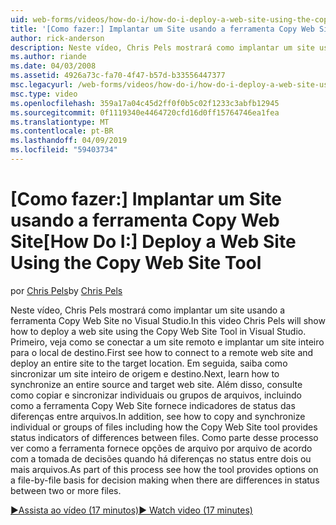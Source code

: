 ```yaml
---
uid: web-forms/videos/how-do-i/how-do-i-deploy-a-web-site-using-the-copy-web-site-tool
title: '[Como fazer:] Implantar um Site usando a ferramenta Copy Web Site | Microsoft Docs'
author: rick-anderson
description: Neste vídeo, Chris Pels mostrará como implantar um site usando a ferramenta Copy Web Site no Visual Studio. Primeiro veja como se conectar a um site remoto e...
ms.author: riande
ms.date: 04/03/2008
ms.assetid: 4926a73c-fa70-4f47-b57d-b33556447377
msc.legacyurl: /web-forms/videos/how-do-i/how-do-i-deploy-a-web-site-using-the-copy-web-site-tool
msc.type: video
ms.openlocfilehash: 359a17a04c45d2ff0f0b5c02f1233c3abfb12945
ms.sourcegitcommit: 0f1119340e4464720cfd16d0ff15764746ea1fea
ms.translationtype: MT
ms.contentlocale: pt-BR
ms.lasthandoff: 04/09/2019
ms.locfileid: "59403734"
---
```

# <a name="how-do-i-deploy-a-web-site-using-the-copy-web-site-tool"></a><span data-ttu-id="06c56-104">[Como fazer:] Implantar um Site usando a ferramenta Copy Web Site</span><span class="sxs-lookup"><span data-stu-id="06c56-104">[How Do I:] Deploy a Web Site Using the Copy Web Site Tool</span></span>

<span data-ttu-id="06c56-105">por [Chris Pels](https://twitter.com/chrispels)</span><span class="sxs-lookup"><span data-stu-id="06c56-105">by [Chris Pels](https://twitter.com/chrispels)</span></span>

<span data-ttu-id="06c56-106">Neste vídeo, Chris Pels mostrará como implantar um site usando a ferramenta Copy Web Site no Visual Studio.</span><span class="sxs-lookup"><span data-stu-id="06c56-106">In this video Chris Pels will show how to deploy a web site using the Copy Web Site Tool in Visual Studio.</span></span> <span data-ttu-id="06c56-107">Primeiro, veja como se conectar a um site remoto e implantar um site inteiro para o local de destino.</span><span class="sxs-lookup"><span data-stu-id="06c56-107">First see how to connect to a remote web site and deploy an entire site to the target location.</span></span> <span data-ttu-id="06c56-108">Em seguida, saiba como sincronizar um site inteiro de origem e destino.</span><span class="sxs-lookup"><span data-stu-id="06c56-108">Next, learn how to synchronize an entire source and target web site.</span></span> <span data-ttu-id="06c56-109">Além disso, consulte como copiar e sincronizar individuais ou grupos de arquivos, incluindo como a ferramenta Copy Web Site fornece indicadores de status das diferenças entre arquivos.</span><span class="sxs-lookup"><span data-stu-id="06c56-109">In addition, see how to copy and synchronize individual or groups of files including how the Copy Web Site tool provides status indicators of differences between files.</span></span> <span data-ttu-id="06c56-110">Como parte desse processo ver como a ferramenta fornece opções de arquivo por arquivo de acordo com a tomada de decisões quando há diferenças no status entre dois ou mais arquivos.</span><span class="sxs-lookup"><span data-stu-id="06c56-110">As part of this process see how the tool provides options on a file-by-file basis for decision making when there are differences in status between two or more files.</span></span>

[<span data-ttu-id="06c56-111">&#9654;Assista ao vídeo (17 minutos)</span><span class="sxs-lookup"><span data-stu-id="06c56-111">&#9654; Watch video (17 minutes)</span></span>](https://channel9.msdn.com/Blogs/ASP-NET-Site-Videos/how-do-i-deploy-a-web-site-using-the-copy-web-site-tool)
